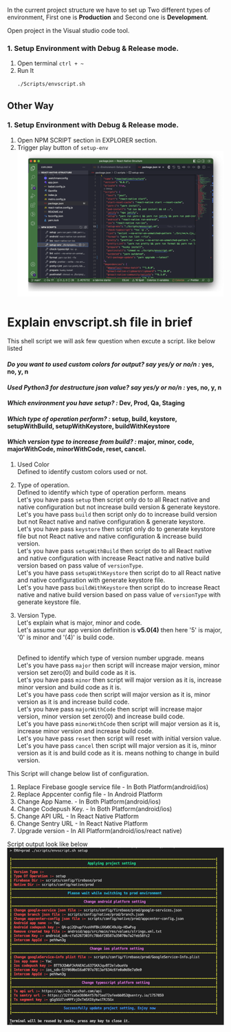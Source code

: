 In the current project structure we have to set up Two different types of environment, First one is **Production** and Second one is **Development**.

Open project in the Visual studio code tool.

### 1. Setup Environment with **Debug** & **Release** mode.

1. Open terminal `ctrl + ~`
2. Run It
   ```bash
   ./Scripts/envscript.sh
   ```

## Other Way

### 1. Setup Environment with **Debug** & **Release** mode.

1. Open NPM SCRIPT section in EXPLORER section.
1. Trigger play button of `setup-env`
   <br /><img src="./screenshot/environment_setup.png" alt="alt text"/>

# Explain envscript.sh file in brief

This shell script we will ask few question when excute a script. like below listed

#### **_Do you want to used custom colors for output? say yes/y or no/n :_** yes, no, y, n

#### **_Used Python3 for destructure json value? say yes/y or no/n :_** yes, no, y, n

#### **_Which environment you have setup? :_** Dev, Prod, Qa, Staging

#### **_Which type of operation perform? :_** setup, build, keystore, setupWithBuild, setupWithKeystore, buildWithKeystore

#### **_Which version type to increase from build? :_** major, minor, code, majorWithCode, minorWithCode, reset, cancel.<br />

1. Used Color
   <br />Defined to identify custom colors used or not.
1. Type of operation.
   <br />Defined to identify which type of operation perform. means
   <br />Let's you have pass `setup` then script only do to all React native and native configuration but not increase build version & generate keystore.
   <br />Let's you have pass `build` then script only do to increase build version but not React native and native configuration & generate keystore.
   <br />Let's you have pass `keystore` then script only do to generate keystore file but not React native and native configuration & increase build version.
   <br />Let's you have pass `setupWithBuild` then script do to all React native and native configuration with increase React native and native build version based on pass value of `versionType`.
   <br />Let's you have pass `setupWithKeystore` then script do to all React native and native configuration with generate keystore file.
   <br />Let's you have pass `buildWithKeystore` then script do to increase React native and native build version based on pass value of `versionType` with generate keystore file.
1. Version Type.
   <br />Let's explain what is major, minor and code.
   <br />Let's assume our app version definition is **v5.0(4)** then here '5' is major, '0' is minor and '(4)' is build code.

   <br />Defined to identify which type of version number upgrade. means
   <br />Let's you have pass `major` then script will increase major version, minor version set zero(0) and build code as it is.
   <br />Let's you have pass `minor` then script will major version as it is, increase minor version and build code as it is.
   <br />Let's you have pass `code` then script will major version as it is, minor version as it is and increase build code.
   <br />Let's you have pass `majorWithCode` then script will increase major version, minor version set zero(0) and increase build code.
   <br />Let's you have pass `minorWithCode` then script will major version as it is, increase minor version and increase build code.
   <br />Let's you have pass `reset` then script will reset with initial version value.
   <br />Let's you have pass `cancel` then script will major version as it is, minor version as it is and build code as it is. means nothing to change in build version.

This Script will change below list of configuration.

1. Replace Firebase google service file - In Both Platform(android/ios)
1. Replace Appcenter config file - In Android Platform
1. Change App Name. - In Both Platform(android/ios)
1. Change Codepush Key. - In Both Platform(android/ios)
1. Change API URL - In React Native Platform
1. Change Sentry URL - In React Native Platform
1. Upgrade version - In All Platform(android/ios/react native)

Script output look like below
<br /><img src="./screenshot/script_success.png" alt="alt text"/>
